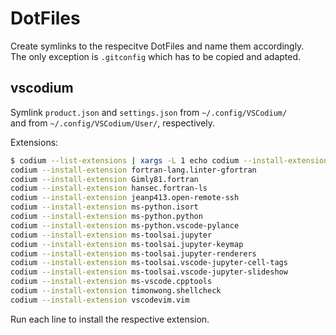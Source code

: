 # DotFiles

Create symlinks to the respecitve DotFiles and name them accordingly.<br>
The only exception is `.gitconfig` which has to be copied and adapted.

## vscodium
Symlink `product.json` and `settings.json` from `~/.config/VSCodium/`<br>
and from `~/.config/VSCodium/User/`, respectively.

Extensions:
```bash
$ codium --list-extensions | xargs -L 1 echo codium --install-extension
codium --install-extension fortran-lang.linter-gfortran
codium --install-extension Gimly81.fortran
codium --install-extension hansec.fortran-ls
codium --install-extension jeanp413.open-remote-ssh
codium --install-extension ms-python.isort
codium --install-extension ms-python.python
codium --install-extension ms-python.vscode-pylance
codium --install-extension ms-toolsai.jupyter
codium --install-extension ms-toolsai.jupyter-keymap
codium --install-extension ms-toolsai.jupyter-renderers
codium --install-extension ms-toolsai.vscode-jupyter-cell-tags
codium --install-extension ms-toolsai.vscode-jupyter-slideshow
codium --install-extension ms-vscode.cpptools
codium --install-extension timonwong.shellcheck
codium --install-extension vscodevim.vim
```
Run each line to install the respective extension.
